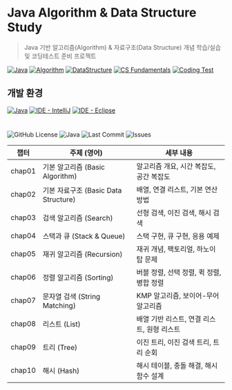 # Java Algorithm & Data Structure Study
> Java 기반 알고리즘(Algorithm) &amp; 자료구조(Data Structure) 개념 학습/실습 및 코딩테스트 준비 프로젝트

[![Java](https://img.shields.io/badge/Language-Java-blue.svg)](https://www.oracle.com/java/)
[![Algorithm](https://img.shields.io/badge/Study-Algorithm-red)](#)
[![DataStructure](https://img.shields.io/badge/Study-DataStructure-green)](#)
[![CS Fundamentals](https://img.shields.io/badge/CS-Fundamentals-important)](#)
[![Coding Test](https://img.shields.io/badge/Preparation-CodingTest-yellow)](#)


## 개발 환경

[![Java](https://img.shields.io/badge/Java-11%2B-orange?logo=openjdk&logoColor=white)](https://openjdk.org/)
[![IDE - IntelliJ](https://img.shields.io/badge/IDE-IntelliJ%20IDEA-blue?logo=intellijidea)](https://www.jetbrains.com/idea/)
[![IDE - Eclipse](https://img.shields.io/badge/IDE-Eclipse-purple?logo=eclipseide)](https://www.eclipse.org/)


# 
![GitHub License](https://img.shields.io/badge/License-MIT-blue.svg)
![Java](https://img.shields.io/badge/Language-Java-orange.svg)
![Last Commit](https://img.shields.io/github/last-commit/minhi0449/algo-ds-java?color=green)
![Issues](https://img.shields.io/github/issues/minhi0449/algo-ds-java?color=red)


| 챕터 | 주제 (영어)                  | 세부 내용                                      |
|------|------------------------------|-----------------------------------------------|
| chap01   | 기본 알고리즘 (Basic Algorithm)         | 알고리즘 개요, 시간 복잡도, 공간 복잡도          |
| chap02   | 기본 자료구조 (Basic Data Structure)    | 배열, 연결 리스트, 기본 연산 방법                |
| chap03   | 검색 알고리즘 (Search)                 | 선형 검색, 이진 검색, 해시 검색                 |
| chap04   | 스택과 큐 (Stack & Queue)             | 스택 구현, 큐 구현, 응용 예제                   |
| chap05   | 재귀 알고리즘 (Recursion)              | 재귀 개념, 팩토리얼, 하노이 탑 문제              |
| chap06   | 정렬 알고리즘 (Sorting)               | 버블 정렬, 선택 정렬, 퀵 정렬, 병합 정렬         |
| chap07   | 문자열 검색 (String Matching)         | KMP 알고리즘, 보이어-무어 알고리즘              |
| chap08   | 리스트 (List)                         | 배열 기반 리스트, 연결 리스트, 원형 리스트       |
| chap09   | 트리 (Tree)                           | 이진 트리, 이진 검색 트리, 트리 순회             |
| chap10   | 해시 (Hash)                           | 해시 테이블, 충돌 해결, 해시 함수 설계           |




